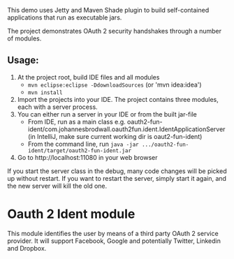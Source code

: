 This demo uses Jetty and Maven Shade plugin to build
self-contained applications that run as executable
jars.

The project demonstrates OAuth 2 security handshakes through
a number of modules.

Usage:
-----
1. At the project root, build IDE files and all modules
   * `mvn eclipse:eclipse -DdownloadSources` (or 'mvn idea:idea')
   * `mvn install`
2. Import the projects into your IDE. The project contains three modules,
   each with a server process.
3. You can either run a server in your IDE or from the built jar-file
   * From IDE, run as a main class e.g.
     oauth2-fun-ident/com.johannesbrodwall.oauth2fun.ident.IdentApplicationServer
     (in IntelliJ, make sure current working dir is oaut2-fun-ident)
   * From the command line, run
     `java -jar .../oauth2-fun-ident/target/oauth2-fun-ident.jar`
4. Go to http://localhost:11080 in your web browser

If you start the server class in the debug, many code changes will be
picked up without restart. If you want to restart the server, simply
start it again, and the new server will kill the old one.


Oauth 2 Ident module
====================

This module identifies the user by means of a third party
OAuth 2 service provider. It will support Facebook, Google
and potentially Twitter, Linkedin and Dropbox.

